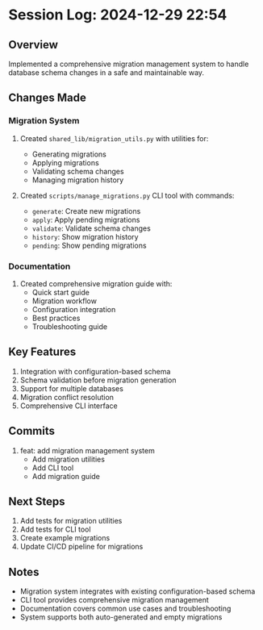 # Session Log: 2024-12-29 22:54

## Overview
Implemented a comprehensive migration management system to handle database schema changes in a safe and maintainable way.

## Changes Made

### Migration System
1. Created `shared_lib/migration_utils.py` with utilities for:
   - Generating migrations
   - Applying migrations
   - Validating schema changes
   - Managing migration history

2. Created `scripts/manage_migrations.py` CLI tool with commands:
   - `generate`: Create new migrations
   - `apply`: Apply pending migrations
   - `validate`: Validate schema changes
   - `history`: Show migration history
   - `pending`: Show pending migrations

### Documentation
1. Created comprehensive migration guide with:
   - Quick start guide
   - Migration workflow
   - Configuration integration
   - Best practices
   - Troubleshooting guide

## Key Features
1. Integration with configuration-based schema
2. Schema validation before migration generation
3. Support for multiple databases
4. Migration conflict resolution
5. Comprehensive CLI interface

## Commits
1. feat: add migration management system
   - Add migration utilities
   - Add CLI tool
   - Add migration guide

## Next Steps
1. Add tests for migration utilities
2. Add tests for CLI tool
3. Create example migrations
4. Update CI/CD pipeline for migrations

## Notes
- Migration system integrates with existing configuration-based schema
- CLI tool provides comprehensive migration management
- Documentation covers common use cases and troubleshooting
- System supports both auto-generated and empty migrations
